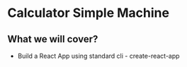 # Calculator Simple Machine

## What we will cover?

* Build a React App using standard cli - create-react-app

